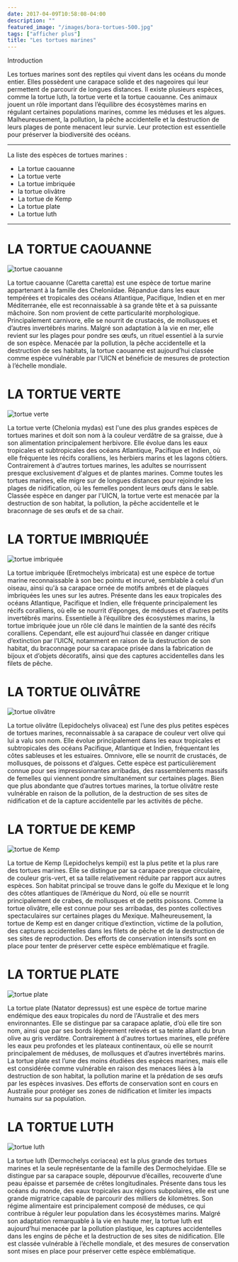 ```yaml
---
date: 2017-04-09T10:58:08-04:00
description: ""
featured_image: "/images/bora-tortues-500.jpg"
tags: ["afficher plus"]
title: "Les tortues marines"
---
```


Introduction

Les tortues marines sont des reptiles qui vivent dans les océans du monde entier. Elles possèdent une carapace solide et des nageoires qui leur permettent de parcourir de longues distances. Il existe plusieurs espèces, comme la tortue luth, la tortue verte et la tortue caouanne. Ces animaux jouent un rôle important dans l’équilibre des écosystèmes marins en régulant certaines populations marines, comme les méduses et les algues. Malheureusement, la pollution, la pêche accidentelle et la destruction de leurs plages de ponte menacent leur survie. Leur protection est essentielle pour préserver la biodiversité des océans.

_______________________________________________________

La liste des espèces de tortues marines : 
- La tortue caouanne
- La tortue verte
- La tortue imbriquée
- la tortue olivâtre
- La tortue de Kemp
- La tortue plate
- La tortue luth
_______________________________________________________

# LA TORTUE CAOUANNE

![tortue caouanne](/images/tortue-caouanne-carettal-indien-location-velo-VTT-bateaux-jetski.jpg.webp)

La tortue caouanne (Caretta caretta) est une espèce de tortue marine appartenant à la famille des Cheloniidae. Répandue dans les eaux tempérées et tropicales des océans Atlantique, Pacifique, Indien et en mer Méditerranée, elle est reconnaissable à sa grande tête et à sa puissante mâchoire. Son nom provient de cette particularité morphologique. Principalement carnivore, elle se nourrit de crustacés, de mollusques et d’autres invertébrés marins. Malgré son adaptation à la vie en mer, elle revient sur les plages pour pondre ses œufs, un rituel essentiel à la survie de son espèce. Menacée par la pollution, la pêche accidentelle et la destruction de ses habitats, la tortue caouanne est aujourd’hui classée comme espèce vulnérable par l’UICN et bénéficie de mesures de protection à l’échelle mondiale.

# LA TORTUE VERTE

![tortue verte](/images/Hawaii_turtle_2.JPG)

La tortue verte (Chelonia mydas) est l'une des plus grandes espèces de tortues marines et doit son nom à la couleur verdâtre de sa graisse, due à son alimentation principalement herbivore. Elle évolue dans les eaux tropicales et subtropicales des océans Atlantique, Pacifique et Indien, où elle fréquente les récifs coralliens, les herbiers marins et les lagons côtiers. Contrairement à d'autres tortues marines, les adultes se nourrissent presque exclusivement d'algues et de plantes marines. Comme toutes les tortues marines, elle migre sur de longues distances pour rejoindre les plages de nidification, où les femelles pondent leurs œufs dans le sable. Classée espèce en danger par l'UICN, la tortue verte est menacée par la destruction de son habitat, la pollution, la pêche accidentelle et le braconnage de ses œufs et de sa chair.

# LA TORTUE IMBRIQUÉE

![tortue imbriquée](/images/tortue-imbriquee-caret-eretmochelys-imbricata-03.jpg)

La tortue imbriquée (Eretmochelys imbricata) est une espèce de tortue marine reconnaissable à son bec pointu et incurvé, semblable à celui d’un oiseau, ainsi qu'à sa carapace ornée de motifs ambrés et de plaques imbriquées les unes sur les autres. Présente dans les eaux tropicales des océans Atlantique, Pacifique et Indien, elle fréquente principalement les récifs coralliens, où elle se nourrit d’éponges, de méduses et d’autres petits invertébrés marins. Essentielle à l’équilibre des écosystèmes marins, la tortue imbriquée joue un rôle clé dans le maintien de la santé des récifs coralliens. Cependant, elle est aujourd’hui classée en danger critique d’extinction par l’UICN, notamment en raison de la destruction de son habitat, du braconnage pour sa carapace prisée dans la fabrication de bijoux et d’objets décoratifs, ainsi que des captures accidentelles dans les filets de pêche.

# LA TORTUE OLIVÂTRE

![tortue olivâtre](/images/Lepidochelys_olivacea.jpg)

La tortue olivâtre (Lepidochelys olivacea) est l’une des plus petites espèces de tortues marines, reconnaissable à sa carapace de couleur vert olive qui lui a valu son nom. Elle évolue principalement dans les eaux tropicales et subtropicales des océans Pacifique, Atlantique et Indien, fréquentant les côtes sableuses et les estuaires. Omnivore, elle se nourrit de crustacés, de mollusques, de poissons et d’algues. Cette espèce est particulièrement connue pour ses impressionnantes arribadas, des rassemblements massifs de femelles qui viennent pondre simultanément sur certaines plages. Bien que plus abondante que d’autres tortues marines, la tortue olivâtre reste vulnérable en raison de la pollution, de la destruction de ses sites de nidification et de la capture accidentelle par les activités de pêche.

# LA TORTUE DE KEMP

![tortue de Kemp](/images/FE_Tortue_de_Kemp-Lepidochelys_kempii-Benjamin_Guichard_OFB.jpg)

La tortue de Kemp (Lepidochelys kempii) est la plus petite et la plus rare des tortues marines. Elle se distingue par sa carapace presque circulaire, de couleur gris-vert, et sa taille relativement réduite par rapport aux autres espèces. Son habitat principal se trouve dans le golfe du Mexique et le long des côtes atlantiques de l’Amérique du Nord, où elle se nourrit principalement de crabes, de mollusques et de petits poissons. Comme la tortue olivâtre, elle est connue pour ses arribadas, des pontes collectives spectaculaires sur certaines plages du Mexique. Malheureusement, la tortue de Kemp est en danger critique d’extinction, victime de la pollution, des captures accidentelles dans les filets de pêche et de la destruction de ses sites de reproduction. Des efforts de conservation intensifs sont en place pour tenter de préserver cette espèce emblématique et fragile.

# LA TORTUE PLATE

![tortue plate](/images/1200x680_sc_241213-fich-diff-tortue-plate-david-a-northcott-getty.jpg)

La tortue plate (Natator depressus) est une espèce de tortue marine endémique des eaux tropicales du nord de l'Australie et des mers environnantes. Elle se distingue par sa carapace aplatie, d’où elle tire son nom, ainsi que par ses bords légèrement relevés et sa teinte allant du brun olive au gris verdâtre. Contrairement à d'autres tortues marines, elle préfère les eaux peu profondes et les plateaux continentaux, où elle se nourrit principalement de méduses, de mollusques et d’autres invertébrés marins. La tortue plate est l’une des moins étudiées des espèces marines, mais elle est considérée comme vulnérable en raison des menaces liées à la destruction de son habitat, la pollution marine et la prédation de ses œufs par les espèces invasives. Des efforts de conservation sont en cours en Australie pour protéger ses zones de nidification et limiter les impacts humains sur sa population.

# LA TORTUE LUTH

![tortue luth](/images/tortue-luth.jpg)

La tortue luth (Dermochelys coriacea) est la plus grande des tortues marines et la seule représentante de la famille des Dermochelyidae. Elle se distingue par sa carapace souple, dépourvue d’écailles, recouverte d’une peau épaisse et parsemée de crêtes longitudinales. Présente dans tous les océans du monde, des eaux tropicales aux régions subpolaires, elle est une grande migratrice capable de parcourir des milliers de kilomètres. Son régime alimentaire est principalement composé de méduses, ce qui contribue à réguler leur population dans les écosystèmes marins. Malgré son adaptation remarquable à la vie en haute mer, la tortue luth est aujourd’hui menacée par la pollution plastique, les captures accidentelles dans les engins de pêche et la destruction de ses sites de nidification. Elle est classée vulnérable à l’échelle mondiale, et des mesures de conservation sont mises en place pour préserver cette espèce emblématique.
